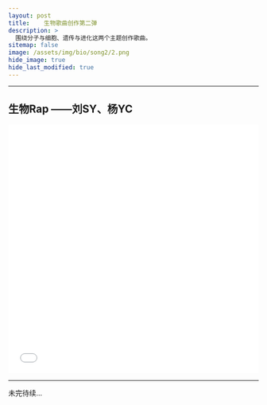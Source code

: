 ```yaml
---
layout: post
title:    生物歌曲创作第二弹
description: >
  围绕分子与细胞、遗传与进化这两个主题创作歌曲。
sitemap: false
image: /assets/img/bio/song2/2.png
hide_image: true
hide_last_modified: true
---
```


---

## 生物Rap ——刘SY、杨YC

<iframe src="//player.bilibili.com/player.html?isOutside=true&aid=112699975405441&bvid=BV1XWhMe7Eaj&cid=500001599900107&p=1&high_quality=1&danmaku=0&autoplay=0" allowfullscreen="allowfullscreen" width="100%" height="500" scrolling="no" frameborder="0" sandbox="allow-top-navigation allow-same-origin allow-forms allow-scripts"></iframe>

---

未完待续...